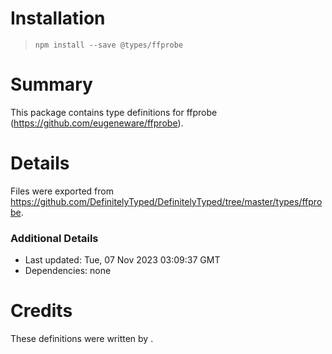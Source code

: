 # Installation
> `npm install --save @types/ffprobe`

# Summary
This package contains type definitions for ffprobe (https://github.com/eugeneware/ffprobe).

# Details
Files were exported from https://github.com/DefinitelyTyped/DefinitelyTyped/tree/master/types/ffprobe.

### Additional Details
 * Last updated: Tue, 07 Nov 2023 03:09:37 GMT
 * Dependencies: none

# Credits
These definitions were written by .
